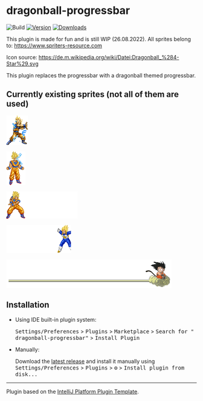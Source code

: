 # dragonball-progressbar

![Build](https://github.com/egeinanc/dragonball-progressbar/workflows/Build/badge.svg)
[![Version](https://img.shields.io/jetbrains/plugin/v/19789.svg)](https://plugins.jetbrains.com/plugin/19789)
[![Downloads](https://img.shields.io/jetbrains/plugin/d/19789.svg)](https://plugins.jetbrains.com/plugin/19789)

This plugin is made for fun and is still WIP (26.08.2022). All sprites belong to: https://www.spriters-resource.com

Icon source: https://de.m.wikipedia.org/wiki/Datei:Dragonball_%284-Star%29.svg


<!-- Plugin description -->
This plugin replaces the progressbar with a dragonball themed progressbar.

<!-- Plugin description end -->

## Currently existing sprites (not all of them are used)

![](src/main/resources/load_kamehameha.gif)


![](src/main/resources/goku_ki.gif)

![](src/main/resources/goku_kamehameha.gif)

![](src/main/resources/vegeta_final_flash.gif)

![](src/main/resources/jindujun.png)

## Installation

- Using IDE built-in plugin system:

  <kbd>Settings/Preferences</kbd> > <kbd>Plugins</kbd> > <kbd>Marketplace</kbd> > <kbd>Search for "
  dragonball-progressbar"</kbd> >
  <kbd>Install Plugin</kbd>

- Manually:

  Download the [latest release](https://github.com/egeinanc/dragonball-progressbar/releases/latest) and install it manually
  using
  <kbd>Settings/Preferences</kbd> > <kbd>Plugins</kbd> > <kbd>⚙️</kbd> > <kbd>Install plugin from disk...</kbd>

---
Plugin based on the [IntelliJ Platform Plugin Template][template].

[template]: https://github.com/JetBrains/intellij-platform-plugin-template
